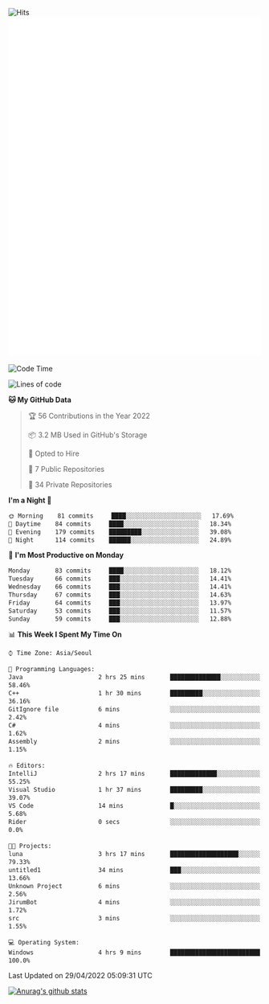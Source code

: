 ![Hits](https://hits.seeyoufarm.com/api/count/incr/badge.svg?url=https%3A%2F%2Fgithub.com%2Fkokose1234&count_bg=%2379C83D&title_bg=%23555555&icon=apple.svg&icon_color=%23E7E7E7&title=hits&edge_flat=false)
<br/>
![Metrics](https://github.com/kokose1234/kokose1234/blob/main/github-metrics.svg)

<!--START_SECTION:waka-->
![Code Time](http://img.shields.io/badge/Code%20Time-628%20hrs%2022%20mins-blue)

![Lines of code](https://img.shields.io/badge/From%20Hello%20World%20I%27ve%20Written-2%20Million%20lines%20of%20code-blue)

**🐱 My GitHub Data** 

> 🏆 56 Contributions in the Year 2022
 > 
> 📦 3.2 MB Used in GitHub's Storage 
 > 
> 💼 Opted to Hire
 > 
> 📜 7 Public Repositories 
 > 
> 🔑 34 Private Repositories  
 > 
**I'm a Night 🦉** 

```text
🌞 Morning    81 commits     ████░░░░░░░░░░░░░░░░░░░░░   17.69% 
🌆 Daytime    84 commits     ████░░░░░░░░░░░░░░░░░░░░░   18.34% 
🌃 Evening    179 commits    █████████░░░░░░░░░░░░░░░░   39.08% 
🌙 Night      114 commits    ██████░░░░░░░░░░░░░░░░░░░   24.89%

```
📅 **I'm Most Productive on Monday** 

```text
Monday       83 commits     ████░░░░░░░░░░░░░░░░░░░░░   18.12% 
Tuesday      66 commits     ███░░░░░░░░░░░░░░░░░░░░░░   14.41% 
Wednesday    66 commits     ███░░░░░░░░░░░░░░░░░░░░░░   14.41% 
Thursday     67 commits     ███░░░░░░░░░░░░░░░░░░░░░░   14.63% 
Friday       64 commits     ███░░░░░░░░░░░░░░░░░░░░░░   13.97% 
Saturday     53 commits     ███░░░░░░░░░░░░░░░░░░░░░░   11.57% 
Sunday       59 commits     ███░░░░░░░░░░░░░░░░░░░░░░   12.88%

```


📊 **This Week I Spent My Time On** 

```text
⌚︎ Time Zone: Asia/Seoul

💬 Programming Languages: 
Java                     2 hrs 25 mins       ██████████████░░░░░░░░░░░   58.46% 
C++                      1 hr 30 mins        █████████░░░░░░░░░░░░░░░░   36.16% 
GitIgnore file           6 mins              ░░░░░░░░░░░░░░░░░░░░░░░░░   2.42% 
C#                       4 mins              ░░░░░░░░░░░░░░░░░░░░░░░░░   1.62% 
Assembly                 2 mins              ░░░░░░░░░░░░░░░░░░░░░░░░░   1.15%

🔥 Editors: 
IntelliJ                 2 hrs 17 mins       █████████████░░░░░░░░░░░░   55.25% 
Visual Studio            1 hr 37 mins        █████████░░░░░░░░░░░░░░░░   39.07% 
VS Code                  14 mins             █░░░░░░░░░░░░░░░░░░░░░░░░   5.68% 
Rider                    0 secs              ░░░░░░░░░░░░░░░░░░░░░░░░░   0.0%

🐱‍💻 Projects: 
luna                     3 hrs 17 mins       ███████████████████░░░░░░   79.33% 
untitled1                34 mins             ███░░░░░░░░░░░░░░░░░░░░░░   13.66% 
Unknown Project          6 mins              ░░░░░░░░░░░░░░░░░░░░░░░░░   2.56% 
JirumBot                 4 mins              ░░░░░░░░░░░░░░░░░░░░░░░░░   1.72% 
src                      3 mins              ░░░░░░░░░░░░░░░░░░░░░░░░░   1.55%

💻 Operating System: 
Windows                  4 hrs 9 mins        █████████████████████████   100.0%

```


 Last Updated on 29/04/2022 05:09:31 UTC
<!--END_SECTION:waka-->

[![Anurag's github stats](https://github-readme-stats.vercel.app/api?username=kokose1234&theme=dracula)](https://github.com/anuraghazra/github-readme-stats)



	
